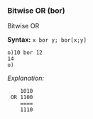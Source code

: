 ### Bitwise OR (bor)

Bitwise OR

**Syntax:** ``x bor y; bor[x;y]``

```o
o)10 bor 12
14
o)
```

_Explanation:_

```o
    1010 
 OR 1100
    ====
    1110
```
